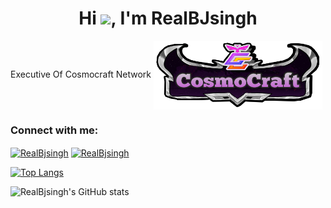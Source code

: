 <h1 align="center">Hi <img src="https://raw.githubusercontent.com/MartinHeinz/MartinHeinz/master/wave.gif" width="30px">, I'm RealBJsingh</h1>
  
 Executive Of Cosmocraft Network
<a href="#" target="blank"><img align="center" src="img/20210208_111648.png" height="110" width="270" /></a>


<h3 align="left">Connect with me:</h3>
<p align="left">
<a href="https://twitter.com/Realbjsingh" target="blank"><img align="center" src="https://cdn.jsdelivr.net/npm/simple-icons@3.0.1/icons/twitter.svg" alt="RealBjsingh" height="50" width="70" /></a>
<a href="https://youtube.com/channel/UC7GkJA4mV-X_0HfPo4cN_qA" target="blank"><img align="center" src="https://cdn.jsdelivr.net/npm/simple-icons@3.0.1/icons/youtube.svg" alt="RealBjsingh" height="50" width="70" /></a>
</p>

[![Top Langs](https://github-readme-stats.vercel.app/api/top-langs/?username=RealBjsingh&layout=compact)](https://github.com/RealBjsingh/github-readme-stats)

![RealBjsingh's GitHub stats](https://github-readme-stats.vercel.app/api?username=RealBjsingh&show_icons=true&theme=radical)
